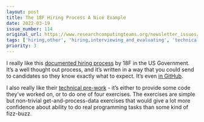 ```yaml
---
layout: post
title: The 18F Hiring Process A Nice Example
date: 2022-03-19
issue_number: 114
original_url: https://www.researchcomputingteams.org/newsletter_issues/0114
tags: ['hiring,other', 'hiring,interviewing_and_evaluating', 'technical_leadership,software_development']
priority: 3
---
```


<!-- markdownlint-disable MD033 -->
<!-- markdownlint-disable MD041 -->
<!-- markdownlint-disable MD049 -->

I really like this [documented hiring process](https://eng-hiring.18f.gov)
by 18F in the US Government.  It’s a well thought out process, and it’s written in a way that you could send to candidates so they know exactly what to expect. It’s even [in GitHub](https://github.com/18F/eng-hiring).

I also really like their [technical pre-work](https://eng-hiring.18f.gov/pre-work/) - it’s either to provide some code they’ve worked on, or to do one of four exercises.  The exercises are simple but non-trivial get-and-process-data exercises that would give a lot more confidence about ability to do real programming tasks than some kind of fizz-buzz.
